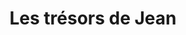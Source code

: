---
title: "Les trésors de Jean"
url: /saint-leonard-de-noblat/les-tresors-de-jean/
shop: vêtements
---
